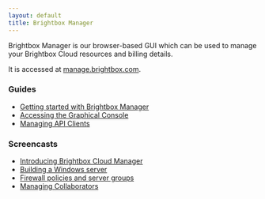 ```yaml
---
layout: default
title: Brightbox Manager
---
```


Brightbox Manager is our browser-based GUI which can be used to manage your Brightbox Cloud resources and billing details.

It is accessed at [manage.brightbox.com](https://manage.brightbox.com).

### Guides

* [Getting started with Brightbox Manager](/guides/manager/getting-started/)
* [Accessing the Graphical Console](/guides/manager/graphical-console/)
* [Managing API Clients](/guides/manager/api-clients/)

### Screencasts

* [Introducing Brightbox Cloud Manager](http://www.youtube.com/watch?v=Tzq29MtnLjk)
* [Building a Windows server](http://www.youtube.com/watch?v=tmh_E9zhRQg)
* [Firewall policies and server groups](http://www.youtube.com/watch?v=Q3eYMV_hbDk)
* [Managing Collaborators](http://www.youtube.com/watch?v=Tg5AsomEemQ)
